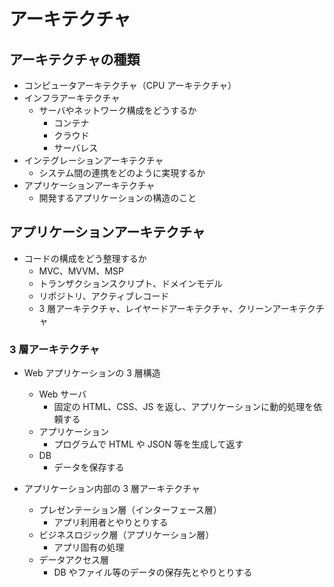 # アーキテクチャ

## アーキテクチャの種類

- コンピュータアーキテクチャ（CPU アーキテクチャ）
- インフラアーキテクチャ
  - サーバやネットワーク構成をどうするか
    - コンテナ
    - クラウド
    - サーバレス
- インテグレーションアーキテクチャ
  - システム間の連携をどのように実現するか
- アプリケーションアーキテクチャ
  - 開発するアプリケーションの構造のこと

## アプリケーションアーキテクチャ

- コードの構成をどう整理するか
  - MVC、MVVM、MSP
  - トランザクションスクリプト、ドメインモデル
  - リポジトリ、アクティブレコード
  - 3 層アーキテクチャ、レイヤードアーキテクチャ、クリーンアーキテクチャ

### 3 層アーキテクチャ

- Web アプリケーションの 3 層構造

  - Web サーバ
    - 固定の HTML、CSS、JS を返し、アプリケーションに動的処理を依頼する
  - アプリケーション
    - プログラムで HTML や JSON 等を生成して返す
  - DB
    - データを保存する

- アプリケーション内部の 3 層アーキテクチャ
  - プレゼンテーション層（インターフェース層）
    - アプリ利用者とやりとりする
  - ビジネスロジック層（アプリケーション層）
    - アプリ固有の処理
  - データアクセス層
    - DB やファイル等のデータの保存先とやりとりする
